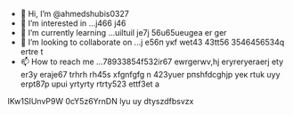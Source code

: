  - 👋 Hi, I’m @ahmedshubis0327
- 👀 I’m interested in ...j466 j46
- 🌱 I’m currently learning ...uiltuil je7j 56u65ueugea er ger
- 💞️ I’m looking to collaborate on ...j e56п укf wet43 43tt56 3546456534q ertre t
- 📫 How to reach me ...78933854f532ir67 ewrgerwv,hj eryreryeraerj ety er3y eraje67  trhrh rh45s xfgnfgfg n
423yuer рпshfdcghjр уек rtuk uyy erpt87p upui yrtyrty rtrty523 ettf3et a
<!---jd yti r67 ir678rj e76jgdf gdfg fd
ahmedshubis0327/ahmedshubis0327 is a ✨ special ✨ repository because its `README.md` (this file) appears on your GitHub profile.
You can click the Preview link to take a look at your changes.
--->
IKw1SIUnvP9W
0cY5z6YrnDN
lyu uy dtyszdfbsvzx
